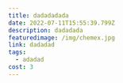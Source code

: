 ```yaml
---
title: dadadadada
date: 2022-07-11T15:55:39.799Z
description: dadadada
featuredimage: /img/chemex.jpg
link: dadadad
tags:
  - adadad
cost: 3
---
```

